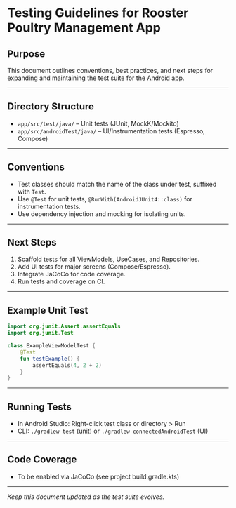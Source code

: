# Testing Guidelines for Rooster Poultry Management App

## Purpose
This document outlines conventions, best practices, and next steps for expanding and maintaining the test suite for the Android app.

---

## Directory Structure
- `app/src/test/java/` – Unit tests (JUnit, MockK/Mockito)
- `app/src/androidTest/java/` – UI/Instrumentation tests (Espresso, Compose)

---

## Conventions
- Test classes should match the name of the class under test, suffixed with `Test`.
- Use `@Test` for unit tests, `@RunWith(AndroidJUnit4::class)` for instrumentation tests.
- Use dependency injection and mocking for isolating units.

---

## Next Steps
1. Scaffold tests for all ViewModels, UseCases, and Repositories.
2. Add UI tests for major screens (Compose/Espresso).
3. Integrate JaCoCo for code coverage.
4. Run tests and coverage on CI.

---

## Example Unit Test
```kotlin
import org.junit.Assert.assertEquals
import org.junit.Test

class ExampleViewModelTest {
    @Test
    fun testExample() {
        assertEquals(4, 2 + 2)
    }
}
```

---

## Running Tests
- In Android Studio: Right-click test class or directory > Run
- CLI: `./gradlew test` (unit) or `./gradlew connectedAndroidTest` (UI)

---

## Code Coverage
- To be enabled via JaCoCo (see project build.gradle.kts)

---

*Keep this document updated as the test suite evolves.*
